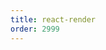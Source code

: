 ```yaml
---
title: react-render
order: 2999
---
```


<TOC></TOC>

<code src="./_react/react-render.tsx"></code>
